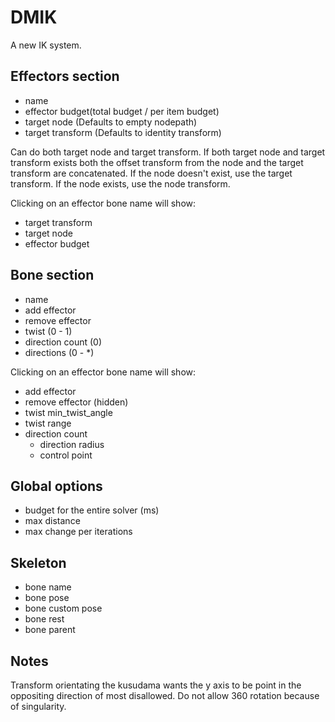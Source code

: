 # DMIK

A new IK system.

## Effectors section
* name
* effector budget(total budget / per item budget)
* target node (Defaults to empty nodepath)
* target transform (Defaults to identity transform)

Can do both target node and target transform. If both target node and target transform exists both the offset transform from the node and the target transform are concatenated. If the node doesn't exist, use the target transform. If the node exists, use the node transform.

Clicking on an effector bone name will show:

* target transform
* target node
* effector budget

## Bone section
* name
* add effector
* remove effector
* twist (0 - 1)
* direction count (0)
* directions (0 - *)

Clicking on an effector bone name will show:

* add effector
* remove effector (hidden)
* twist min_twist_angle
* twist range
* direction count
    * direction radius
    * control point

## Global options

* budget for the entire solver (ms)
* max distance
* max change per iterations

## Skeleton
* bone name
* bone pose
* bone custom pose
* bone rest
* bone parent

## Notes

Transform orientating the kusudama wants the y axis to be point in the oppositing direction of most disallowed. Do not allow 360 rotation because of singularity.
